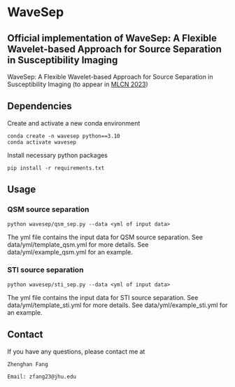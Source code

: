 # WaveSep
## Official implementation of WaveSep: A Flexible Wavelet-based Approach for Source Separation in Susceptibility Imaging
WaveSep: A Flexible Wavelet-based Approach for Source Separation in Susceptibility Imaging (to appear in [MLCN 2023](https://mlcnworkshop.github.io/))

## Dependencies
Create and activate a new conda environment
```
conda create -n wavesep python==3.10
conda activate wavesep
```
Install necessary python packages
```
pip install -r requirements.txt
```
<!-- Install the wavesep package
```
pip install -e .
``` -->


## Usage
### QSM source separation
```
python wavesep/qsm_sep.py --data <yml of input data>
``` 
The yml file contains the input data for QSM source separation. 
See data/yml/template_qsm.yml for more details.
See data/yml/example_qsm.yml for an example.

### STI source separation
```
python wavesep/sti_sep.py --data <yml of input data>
```
The yml file contains the input data for STI source separation. 
See data/yml/template_sti.yml for more details.
See data/yml/example_sti.yml for an example.

<!-- ## Citation
```
@article{WaveSep,
  title={WaveSep: A Flexible Wavelet-based Approach for Source Separation in Susceptibility Imaging},
  author={},
  journal={},
  year={2023}
}
``` -->

<!-- ## Acknowledgement
This work was supported by  -->

## Contact
If you have any questions, please contact me at
```
Zhenghan Fang

Email: zfang23@jhu.edu

```
